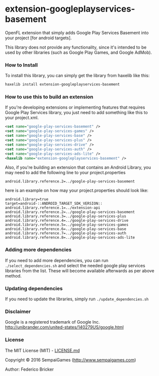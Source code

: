 # extension-googleplayservices-basement

OpenFL extension that simply adds Google Play Services Basement into your project [for android targets].

This library does not provide any functionality, since it's intended to be used by other libraries (such as Google Play Games, and Google AdMob).

### How to Install

To install this library, you can simply get the library from haxelib like this:
```bash
haxelib install extension-googleplayservices-basement
```

### How to use this to build an extension

If you're developing extensions or implementing features that requires Google Play Services library, you just need to add something like this to your project.xml.
```xml
<set name="google-play-services-basement" />
<set name="google-play-services-games" />
<set name="google-play-services-base" />
<set name="google-play-services-plus" />
<set name="google-play-services-drive" />
<set name="google-play-services-auth" />
<set name="google-play-services-ads-lite" />
<haxelib name="extension-googleplayservices-basement" />
```


Also, if you're building an extension that contains an Android Library, you may need to add the following line to your project.properties
```
android.library.reference.2=../google-play-services-basement
```

here is an example on how may your project.properties should look like:

```
android.library=true
target=android-::ANDROID_TARGET_SDK_VERSION::
android.library.reference.1=../extension-api
android.library.reference.2=../google-play-services-basement
android.library.reference.3=../google-play-services-plus
android.library.reference.4=../google-play-services-drive
android.library.reference.5=../google-play-services-games
android.library.reference.6=../google-play-services-base
android.library.reference.7=../google-play-services-auth
android.library.reference.8=../google-play-services-ads-lite

```

### Adding more dependencies

If you need to add more dependencies, you can run `./select_dependencies.sh` and select the needed google play services libraries from the list. These will become available afterwards as per above method.

### Updating dependencies

If you need to update the libraries, simply run `./update_dependencies.sh`

### Disclaimer

Google is a registered trademark of Google Inc.
http://unibrander.com/united-states/140279US/google.html


### License

The MIT License (MIT) - [LICENSE.md](LICENSE.md)

Copyright &copy; 2016 SempaiGames (http://www.sempaigames.com)

Author: Federico Bricker
